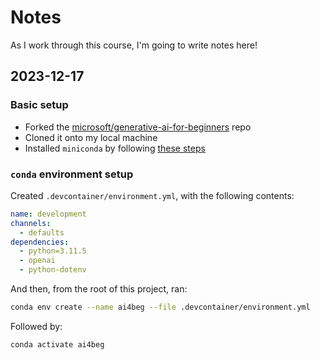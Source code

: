 # Notes

As I work through this course, I'm going to write notes here!

## 2023-12-17

### Basic setup

- Forked the [microsoft/generative-ai-for-beginners](https://github.com/microsoft/generative-ai-for-beginners) repo
- Cloned it onto my local machine
- Installed `miniconda` by following [these steps](https://docs.conda.io/projects/miniconda/en/latest/#quick-command-line-install)

### `conda` environment setup

Created `.devcontainer/environment.yml`, with the following contents:

```yaml
name: development
channels:
  - defaults
dependencies:
  - python=3.11.5
  - openai
  - python-dotenv
```

And then, from the root of this project, ran:

```sh
conda env create --name ai4beg --file .devcontainer/environment.yml
```

Followed by:

```sh
conda activate ai4beg
```
